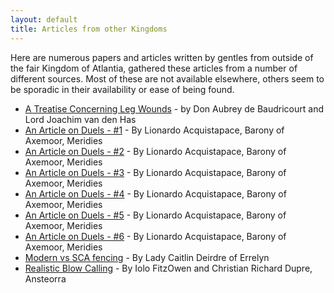 ```yaml
---
layout: default
title: Articles from other Kingdoms
---
```


Here are numerous papers and articles written by gentles from outside of the fair Kingdom of Atlantia, gathered these articles from a number of different sources.  Most of these are not available elsewhere, others seem to be sporadic in their availability or ease of being found.

* [A Treatise Concerning Leg Wounds](treatise.htm) - by Don Aubrey de Baudricourt and Lord Joachim van den Has
* [An Article on Duels - #1](on_duels1.htm) - By Lionardo Acquistapace, Barony of Axemoor, Meridies
* [An Article on Duels - #2](on_duels2.htm) - By Lionardo Acquistapace, Barony of Axemoor, Meridies
* [An Article on Duels - #3](on_duels3.htm) - By Lionardo Acquistapace, Barony of Axemoor, Meridies
* [An Article on Duels - #4](on_duels4.htm) - By Lionardo Acquistapace, Barony of Axemoor, Meridies
* [An Article on Duels - #5](on_duels5.htm) - By Lionardo Acquistapace, Barony of Axemoor, Meridies
* [An Article on Duels - #6](on_duels6.htm) - By Lionardo Acquistapace, Barony of Axemoor, Meridies
* [Modern vs SCA fencing](modern-vs-sca) - By Lady Caitlin Deirdre of Errelyn
* [Realistic Blow Calling](blowcall.htm) - By Iolo FitzOwen and Christian Richard Dupre, Ansteorra
